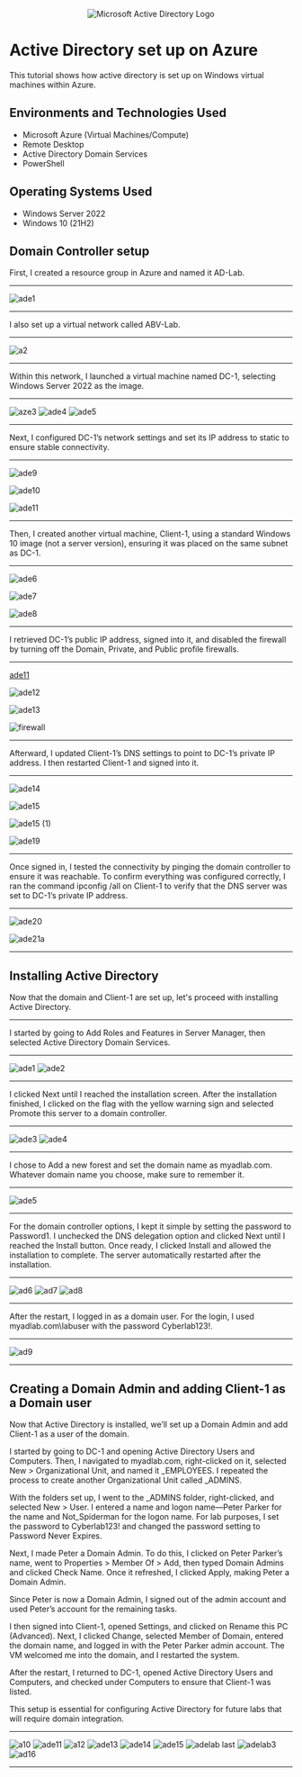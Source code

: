 <p align="center">
<img src="https://i.imgur.com/pU5A58S.png" alt="Microsoft Active Directory Logo"/>
</p>

<h1>Active Directory set up on Azure</h1>
This tutorial shows how active directory is set up on Windows virtual machines within Azure.

<h2>Environments and Technologies Used</h2>

- Microsoft Azure (Virtual Machines/Compute)
- Remote Desktop
- Active Directory Domain Services
- PowerShell

<h2>Operating Systems Used </h2>

- Windows Server 2022
- Windows 10 (21H2)
  
<h2>Domain Controller setup </h2>

First, I created a resource group in Azure and named it AD-Lab.

---

![ade1](https://github.com/user-attachments/assets/34c65dcb-8407-45da-9886-8085c1cb303b)

---

 I also set up a virtual network called ABV-Lab.
 
 ---
 
![a2](https://github.com/user-attachments/assets/b01629df-7494-425b-b2f7-10f8d5da7119)

---

Within this network, I launched a virtual machine named DC-1, selecting Windows Server 2022 as the image.

---


![aze3](https://github.com/user-attachments/assets/63d6ec00-a5f4-4444-96d1-1c5960417f9c)
![ade4](https://github.com/user-attachments/assets/813dafa1-2406-4e6a-93c0-8d446106e118)
![ade5](https://github.com/user-attachments/assets/2a6f0944-9a8b-4eab-89ae-e26fbc04a26e)

---

Next, I configured DC-1’s network settings and set its IP address to static to ensure stable connectivity.

---

![ade9](https://github.com/user-attachments/assets/6cd18429-1e97-4234-bce7-562a32de73af)

![ade10](https://github.com/user-attachments/assets/6ccf71b4-3c6f-408d-bd4a-9041c1c72044)

![ade11](https://github.com/user-attachments/assets/57afc05a-2160-4b88-bd09-ecbd93befddb)

---

Then, I created another virtual machine, Client-1, using a standard Windows 10 image (not a server version), ensuring it was placed on the same subnet as DC-1.

---

![ade6](https://github.com/user-attachments/assets/811493e1-bacd-48ae-bf3b-c3a978702bb6)

![ade7](https://github.com/user-attachments/assets/198fa827-5e32-4044-976d-03574397e6cc)

![ade8](https://github.com/user-attachments/assets/653cbedf-5ad2-43e4-b2bc-7177164a1313)

---

I retrieved DC-1’s public IP address, signed into it, and disabled the firewall by turning off the Domain, Private, and Public profile firewalls.

---

[ade11](https://github.com/user-attachments/assets/365784ee-5dcb-4f6a-a6c3-93bf3170671c)

![ade12](https://github.com/user-attachments/assets/1d8997fa-4cb0-429e-976b-79d635b37992)

![ade13](https://github.com/user-attachments/assets/2866823c-8537-4185-bbfb-aa29333a5b22)

![firewall](https://github.com/user-attachments/assets/f9f7ea4f-9f86-4da5-a5fd-fc4183cd350d)

---



Afterward, I updated Client-1’s DNS settings to point to DC-1’s private IP address. I then restarted Client-1 and signed into it.

---

![ade14](https://github.com/user-attachments/assets/cd0259c7-f128-4945-854d-5df28f43d2b6)

![ade15](https://github.com/user-attachments/assets/754bd832-081d-49b4-b6a9-4e6a43ff7ad9)

![ade15 (1)](https://github.com/user-attachments/assets/a1cd5411-3e7a-4728-9e3d-b8c612a169ab)

![ade19](https://github.com/user-attachments/assets/ae2e1e60-05c9-4672-8b86-01ceea2d1b32)

---

Once signed in, I tested the connectivity by pinging the domain controller to ensure it was reachable. To confirm everything was configured correctly, I ran the command ipconfig /all on Client-1 to verify that the DNS server was set to DC-1’s private IP address.

---

![ade20](https://github.com/user-attachments/assets/b965231b-2526-4e64-8490-bb4c6a76dfad)

![ade21a](https://github.com/user-attachments/assets/0f9d6466-f550-456c-b41e-530fa67b591b)

---

<h2>Installing Active Directory </h2>

Now that the domain and Client-1 are set up, let's proceed with installing Active Directory.

---

I started by going to Add Roles and Features in Server Manager, then selected Active Directory Domain Services.

---
![ade1](https://github.com/user-attachments/assets/8130b164-6baa-4302-87c1-77664d6ba2a2)
![ade2](https://github.com/user-attachments/assets/17d8e95c-71af-43af-be7f-53128dc3f33b)

---


I clicked Next until I reached the installation screen. After the installation finished, I clicked on the flag with the yellow warning sign and selected Promote this server to a domain controller.

---

![ade3](https://github.com/user-attachments/assets/9157d9c0-3b69-4dcc-8199-34813d47d959)
![ade4](https://github.com/user-attachments/assets/11c93a93-3765-4286-a42a-c7d684c2d6bf)

---

I chose to Add a new forest and set the domain name as myadlab.com. Whatever domain name you choose, make sure to remember it.

---

![ade5](https://github.com/user-attachments/assets/cac4d3f4-bbc5-4ac7-ad70-cea5274512bb)

---

For the domain controller options, I kept it simple by setting the password to Password1. I unchecked the DNS delegation option and clicked Next until I reached the Install button. Once ready, I clicked Install and allowed the installation to complete. The server automatically restarted after the installation.

---

![ad6](https://github.com/user-attachments/assets/a490e07b-a539-43af-92e5-3f612be34abd)
![ad7](https://github.com/user-attachments/assets/ef95c0af-4e78-4482-9e05-0dc988486edf)
![ad8](https://github.com/user-attachments/assets/644703bd-52b1-4841-aaf6-12ea4967f6e2)

---

After the restart, I logged in as a domain user. For the login, I used myadlab.com\labuser with the password Cyberlab123!.

---

![ad9](https://github.com/user-attachments/assets/d2e38282-44e8-4f62-92fe-3ea2fc4a22ab)

---

<h2> Creating a Domain Admin and adding Client-1 as a Domain user </h2>

Now that Active Directory is installed, we’ll set up a Domain Admin and add Client-1 as a user of the domain.

I started by going to DC-1 and opening Active Directory Users and Computers. Then, I navigated to myadlab.com, right-clicked on it, selected New > Organizational Unit, and named it _EMPLOYEES. I repeated the process to create another Organizational Unit called _ADMINS.

With the folders set up, I went to the _ADMINS folder, right-clicked, and selected New > User. I entered a name and logon name—Peter Parker for the name and Not_Spiderman for the logon name. For lab purposes, I set the password to Cyberlab123! and changed the password setting to Password Never Expires.

Next, I made Peter a Domain Admin. To do this, I clicked on Peter Parker’s name, went to Properties > Member Of > Add, then typed Domain Admins and clicked Check Name. Once it refreshed, I clicked Apply, making Peter a Domain Admin.

Since Peter is now a Domain Admin, I signed out of the admin account and used Peter’s account for the remaining tasks.

I then signed into Client-1, opened Settings, and clicked on Rename this PC (Advanced). Next, I clicked Change, selected Member of Domain, entered the domain name, and logged in with the Peter Parker admin account. The VM welcomed me into the domain, and I restarted the system.

After the restart, I returned to DC-1, opened Active Directory Users and Computers, and checked under Computers to ensure that Client-1 was listed.

This setup is essential for configuring Active Directory for future labs that will require domain integration.


---

![a10](https://github.com/user-attachments/assets/08d16c65-86b0-4903-9b11-e2ee5271f233)
![ade11](https://github.com/user-attachments/assets/044cb3c4-5527-4eef-af72-98cb5e550f27)
![a12](https://github.com/user-attachments/assets/8aeae419-fa72-47f0-aa35-6b442498c3fd)
![ade13](https://github.com/user-attachments/assets/b2484316-cceb-40e3-b8eb-e3ddada7f591)
![ade14](https://github.com/user-attachments/assets/ecca5262-dc6f-49d5-8881-016ec1e61a36)
![ade15](https://github.com/user-attachments/assets/d505b858-31a6-4f3b-9e2b-30c6b57a67fc)
![adelab last](https://github.com/user-attachments/assets/78856636-1177-46c1-9bd5-7fa6b238a3f2)
![adelab3](https://github.com/user-attachments/assets/ce37581c-a04d-4cb0-883d-621e8d2e6a05)
![ad16](https://github.com/user-attachments/assets/f0406eec-7fc5-49e7-a030-2273416ea796)

---



 


